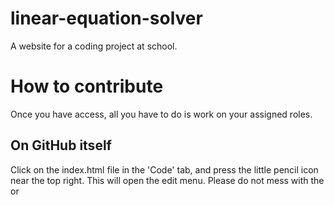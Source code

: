 # linear-equation-solver
A website for a coding project at school.

# How to contribute
Once you have access, all you have to do is work on your assigned roles.

## On GitHub itself
Click on the index.html file in the 'Code' tab, and press the little pencil icon near the top right. This will open the edit menu. Please do not mess with the <link> or <script> tags, as those link the Javascript and CSS. After editing, click on 'Commit Changes...' and add a short summary.

## In your own code editor (Visual Studio Code, Notepad++, etc.)

Download [GitHub Desktop] (https://desktop.github.com/download). After that, click on the 'Code' *dropdown* in the 'Code' *tab*, where you can simply click 'Open in GitHub Desktop', and once it opens, click on 'Open in external editor' in the app. It will open the repository in your chosen text editor, after which you can edit it.

When you want to publish your changes, go to GitHub Desktop. It will detect what files have been changed. Add a summary, commit, and press 'Push origin'. Note that once you've cloned a repository to GitHub Desktop, you need not clone it again and can just edit, commit, and push origin.
